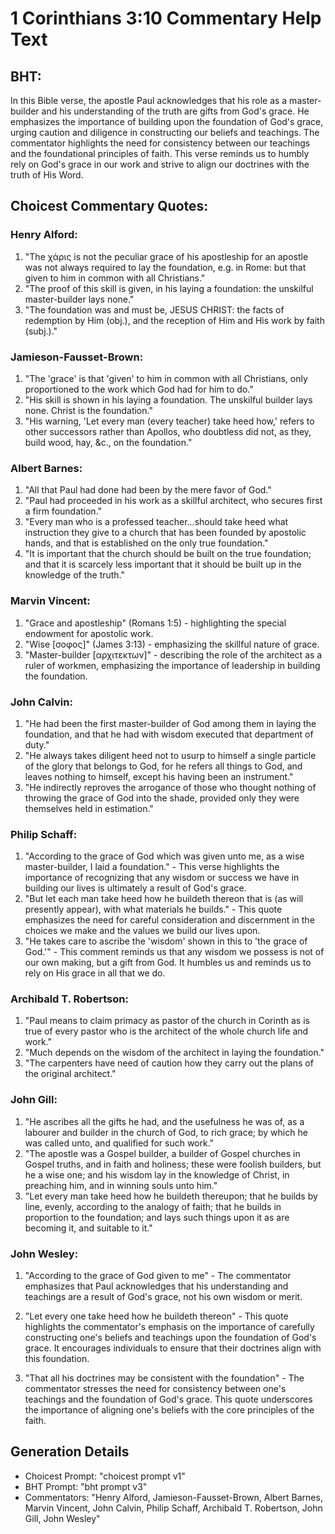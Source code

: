 # 1 Corinthians 3:10 Commentary Help Text

## BHT:
In this Bible verse, the apostle Paul acknowledges that his role as a master-builder and his understanding of the truth are gifts from God's grace. He emphasizes the importance of building upon the foundation of God's grace, urging caution and diligence in constructing our beliefs and teachings. The commentator highlights the need for consistency between our teachings and the foundational principles of faith. This verse reminds us to humbly rely on God's grace in our work and strive to align our doctrines with the truth of His Word.

## Choicest Commentary Quotes:
### Henry Alford:
1. "The χάρις is not the peculiar grace of his apostleship for an apostle was not always required to lay the foundation, e.g. in Rome: but that given to him in common with all Christians."
2. "The proof of this skill is given, in his laying a foundation: the unskilful master-builder lays none."
3. "The foundation was and must be, JESUS CHRIST: the facts of redemption by Him (obj.), and the reception of Him and His work by faith (subj.)."

### Jamieson-Fausset-Brown:
1. "The 'grace' is that 'given' to him in common with all Christians, only proportioned to the work which God had for him to do."
2. "His skill is shown in his laying a foundation. The unskilful builder lays none. Christ is the foundation."
3. "His warning, 'Let every man (every teacher) take heed how,' refers to other successors rather than Apollos, who doubtless did not, as they, build wood, hay, &c., on the foundation."

### Albert Barnes:
1. "All that Paul had done had been by the mere favor of God."
2. "Paul had proceeded in his work as a skillful architect, who secures first a firm foundation."
3. "Every man who is a professed teacher...should take heed what instruction they give to a church that has been founded by apostolic hands, and that is established on the only true foundation."
4. "It is important that the church should be built on the true foundation; and that it is scarcely less important that it should be built up in the knowledge of the truth."

### Marvin Vincent:
1. "Grace and apostleship" (Romans 1:5) - highlighting the special endowment for apostolic work.
2. "Wise [σοφος]" (James 3:13) - emphasizing the skillful nature of grace.
3. "Master-builder [αρχιτεκτων]" - describing the role of the architect as a ruler of workmen, emphasizing the importance of leadership in building the foundation.

### John Calvin:
1. "He had been the first master-builder of God among them in laying the foundation, and that he had with wisdom executed that department of duty."
2. "He always takes diligent heed not to usurp to himself a single particle of the glory that belongs to God, for he refers all things to God, and leaves nothing to himself, except his having been an instrument."
3. "He indirectly reproves the arrogance of those who thought nothing of throwing the grace of God into the shade, provided only they were themselves held in estimation."

### Philip Schaff:
1. "According to the grace of God which was given unto me, as a wise master-builder, I laid a foundation." - This verse highlights the importance of recognizing that any wisdom or success we have in building our lives is ultimately a result of God's grace.
2. "But let each man take heed how he buildeth thereon that is (as will presently appear), with what materials he builds." - This quote emphasizes the need for careful consideration and discernment in the choices we make and the values we build our lives upon.
3. "He takes care to ascribe the 'wisdom' shown in this to 'the grace of God.'" - This comment reminds us that any wisdom we possess is not of our own making, but a gift from God. It humbles us and reminds us to rely on His grace in all that we do.

### Archibald T. Robertson:
1. "Paul means to claim primacy as pastor of the church in Corinth as is true of every pastor who is the architect of the whole church life and work."
2. "Much depends on the wisdom of the architect in laying the foundation."
3. "The carpenters have need of caution how they carry out the plans of the original architect."

### John Gill:
1. "He ascribes all the gifts he had, and the usefulness he was of, as a labourer and builder in the church of God, to rich grace; by which he was called unto, and qualified for such work."
2. "The apostle was a Gospel builder, a builder of Gospel churches in Gospel truths, and in faith and holiness; these were foolish builders, but he a wise one; and his wisdom lay in the knowledge of Christ, in preaching him, and in winning souls unto him."
3. "Let every man take heed how he buildeth thereupon; that he builds by line, evenly, according to the analogy of faith; that he builds in proportion to the foundation; and lays such things upon it as are becoming it, and suitable to it."

### John Wesley:
1. "According to the grace of God given to me" - The commentator emphasizes that Paul acknowledges that his understanding and teachings are a result of God's grace, not his own wisdom or merit.

2. "Let every one take heed how he buildeth thereon" - This quote highlights the commentator's emphasis on the importance of carefully constructing one's beliefs and teachings upon the foundation of God's grace. It encourages individuals to ensure that their doctrines align with this foundation.

3. "That all his doctrines may be consistent with the foundation" - The commentator stresses the need for consistency between one's teachings and the foundation of God's grace. This quote underscores the importance of aligning one's beliefs with the core principles of the faith.


## Generation Details
- Choicest Prompt: "choicest prompt v1"
- BHT Prompt: "bht prompt v3"
- Commentators: "Henry Alford, Jamieson-Fausset-Brown, Albert Barnes, Marvin Vincent, John Calvin, Philip Schaff, Archibald T. Robertson, John Gill, John Wesley"
